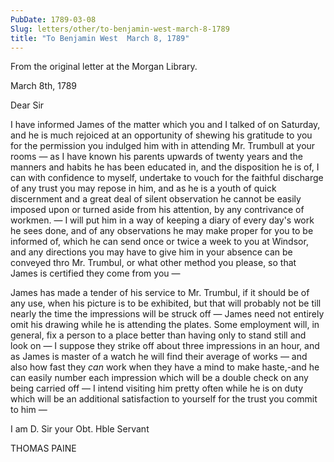 ```yaml
---
PubDate: 1789-03-08
Slug: letters/other/to-benjamin-west-march-8-1789
title: "To Benjamin West  March 8, 1789"
---
```


   From the original letter at the Morgan Library.

   March 8th, 1789
   
   Dear Sir

   I have informed James of the matter which you and I talked of on Saturday,
   and he is much rejoiced at an opportunity of shewing his gratitude to you
   for the permission you indulged him with in attending Mr. Trumbull
   at your rooms &mdash; as I have known his parents upwards of twenty years and
   the manners and habits he has been educated in, and the disposition he is
   of, I can with confidence to myself, undertake to vouch for the faithful
   discharge of any trust you may repose in him, and as he is a youth of
   quick discernment and a great deal of silent observation he cannot be
   easily imposed upon or turned aside from his attention, by any
   contrivance of workmen. &mdash; I will put him in a way of keeping a diary of
   every day's work he sees done, and of any observations he may make proper
   for you to be informed of, which he can send once or twice a week to you
   at Windsor, and any directions you may have to give him in your absence
   can be conveyed thro Mr. Trumbul, or what other method you please, so
   that James is certified they come from you &mdash;

   James has made a tender of his service to Mr. Trumbul, if it should be of
   any use, when his picture is to be exhibited, but that will probably not
   be till nearly the time the impressions will be struck off &mdash; James 
   need not
   entirely omit his drawing while he is attending the plates. Some
   employment will, in general, fix a person to a place better than having
   only to stand still and look on &mdash; I suppose they strike off about three
   impressions in an hour, and as James is master of a watch he will find
   their average of works &mdash; and also how fast they *can* work when 
   they have a mind to make haste,-and he can easily number each 
   impression which will be a double check on any being carried off &mdash; 
   I intend visiting him pretty
   often while he is on duty which will be an additional satisfaction to
   yourself for the trust you commit to him &mdash;
   
   I am D. Sir your Obt. Hble Servant

   THOMAS PAINE


